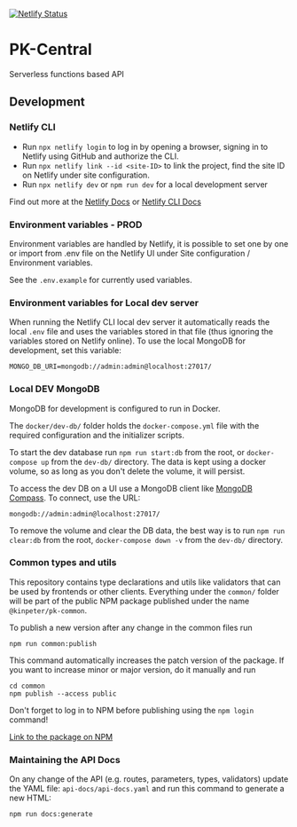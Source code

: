 [![Netlify Status](https://api.netlify.com/api/v1/badges/4392a538-26c9-440f-8182-b09de5e6177a/deploy-status)](https://app.netlify.com/sites/pk-central/deploys)

# PK-Central

Serverless functions based API

## Development

### Netlify CLI

- Run `npx netlify login` to log in by opening a browser, signing in to Netlify using GitHub and authorize the CLI.
- Run `npx netlify link --id <site-ID>` to link the project, find the site ID on Netlify under site configuration.
- Run `npx netlify dev` or `npm run dev` for a local development server

Find out more at the [Netlify Docs](https://docs.netlify.com/cli/get-started/) or [Netlify CLI Docs](https://cli.netlify.com/)

### Environment variables - PROD

Environment variables are handled by Netlify, it is possible to set one by one or import from .env file on the Netlify UI under Site configuration / Environment variables.

See the `.env.example` for currently used variables.

### Environment variables for Local dev server

When running the Netlify CLI local dev server it automatically reads the local `.env` file and uses the variables stored in that file (thus ignoring the variables stored on Netlify online). 
To use the local MongoDB for development, set this variable:
```shell
MONGO_DB_URI=mongodb://admin:admin@localhost:27017/
```

### Local DEV MongoDB

MongoDB for development is configured to run in Docker.

The `docker/dev-db/` folder holds the `docker-compose.yml` file with the required configuration and the initializer scripts.

To start the dev database run `npm run start:db` from the root, or `docker-compose up` from the `dev-db/` directory. The data is kept using a docker volume, so as long as you don't delete the volume, it will persist.

To access the dev DB on a UI use a MongoDB client like [MongoDB Compass](https://www.mongodb.com/products/tools/compass). To connect, use the URL:
```
mongodb://admin:admin@localhost:27017/
```

To remove the volume and clear the DB data, the best way is to run `npm run clear:db` from the root, `docker-compose down -v` from the `dev-db/` directory.


### Common types and utils

This repository contains type declarations and utils like validators that can be used by frontends or other clients.
Everything under the `common/` folder will be part of the public NPM package published under the name `@kinpeter/pk-common`.

To publish a new version after any change in the common files run
```shell
npm run common:publish
```

This command automatically increases the patch version of the package. If you want to increase minor or major version, do it manually and run 
```shell
cd common
npm publish --access public
```

Don't forget to log in to NPM before publishing using the `npm login` command!

[Link to the package on NPM](https://www.npmjs.com/package/@kinpeter/pk-common)

### Maintaining the API Docs

On any change of the API (e.g. routes, parameters, types, validators) update the YAML file: `api-docs/api-docs.yaml` and run this command to generate a new HTML:
```shell
npm run docs:generate
```